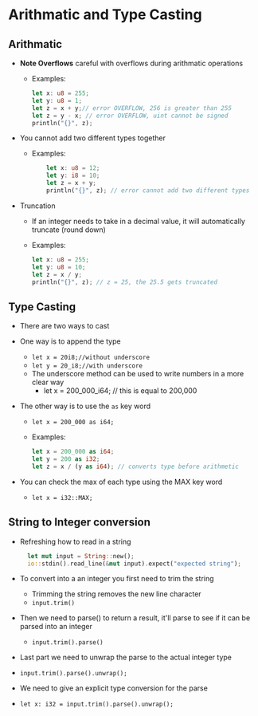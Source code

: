 # Arithmatic and Type Casting

## Arithmatic

* **Note Overflows** careful with overflows during arithmatic operations
  * Examples:

    ```rust
    let x: u8 = 255; 
    let y: u8 = 1;
    let z = x + y;// error OVERFLOW, 256 is greater than 255
    let z = y - x; // error OVERFLOW, uint cannot be signed 
    println("{}", z); 
    ```

* You cannot add two different types together
  * Examples:

    ```rust
        let x: u8 = 12; 
        let y: i8 = 10;
        let z = x + y;
        println("{}", z); // error cannot add two different types 
    ```

* Truncation
  * If an integer needs to take in a decimal value, it will automatically truncate (round down)
  * Examples:

    ```rust
    let x: u8 = 255;
    let y: u8 = 10;
    let z = x / y;
    println("{}", z); // z = 25, the 25.5 gets truncated
    
    ```

## Type Casting

* There are two ways to cast
* One way is to append the type
  * `let x = 20i8;//without underscore`
  * `let y = 20_i8;//with underscore`
  * The underscore method can be used to write numbers in a more clear way
    * let x = 200_000_i64; // this is equal to 200,000
* The other way is to use the `as` key word
  * `let x = 200_000 as i64;`
  * Examples:

    ```rust
    let x = 200_000 as i64;
    let y = 200 as i32;
    let z = x / (y as i64); // converts type before arithmetic
    ```

* You can check the max of each type using the MAX key word
  * `let x = i32::MAX;`

## String to Integer conversion

* Refreshing how to read in a string

  ```rust
    let mut input = String::new();
    io::stdin().read_line(&mut input).expect("expected string");
  ```

* To convert into a an integer you first need to trim the string
  * Trimming the string removes the new line character
  * `input.trim()`
* Then we need to parse() to return a result, it'll parse to see if it can be parsed into an integer
  * `input.trim().parse()`
* Last part we need to unwrap the parse to the actual integer type
* `input.trim().parse().unwrap();`
* We need to give an explicit type conversion for the parse
* `let x: i32 = input.trim().parse().unwrap();`
